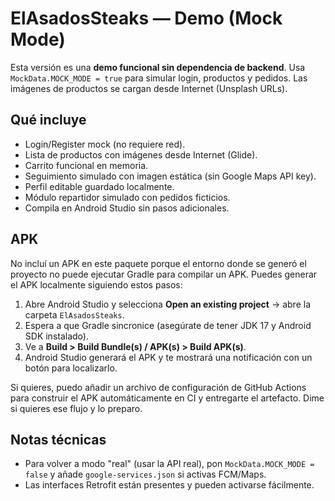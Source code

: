 # ElAsadosSteaks — Demo (Mock Mode)

Esta versión es una **demo funcional sin dependencia de backend**. Usa `MockData.MOCK_MODE = true`
para simular login, productos y pedidos. Las imágenes de productos se cargan desde Internet (Unsplash URLs).

## Qué incluye
- Login/Register mock (no requiere red).
- Lista de productos con imágenes desde Internet (Glide).
- Carrito funcional en memoria.
- Seguimiento simulado con imagen estática (sin Google Maps API key).
- Perfil editable guardado localmente.
- Módulo repartidor simulado con pedidos ficticios.
- Compila en Android Studio sin pasos adicionales.

## APK
No incluí un APK en este paquete porque el entorno donde se generó el proyecto no puede ejecutar Gradle para compilar un APK.
Puedes generar el APK localmente siguiendo estos pasos:

1. Abre Android Studio y selecciona **Open an existing project** → abre la carpeta `ElAsadosSteaks`.
2. Espera a que Gradle sincronice (asegúrate de tener JDK 17 y Android SDK instalado).
3. Ve a **Build > Build Bundle(s) / APK(s) > Build APK(s)**.
4. Android Studio generará el APK y te mostrará una notificación con un botón para localizarlo.

Si quieres, puedo añadir un archivo de configuración de GitHub Actions para construir el APK automáticamente en CI y entregarte el artefacto. Dime si quieres ese flujo y lo preparo.

## Notas técnicas
- Para volver a modo "real" (usar la API real), pon `MockData.MOCK_MODE = false` y añade `google-services.json` si activas FCM/Maps.
- Las interfaces Retrofit están presentes y pueden activarse fácilmente.

